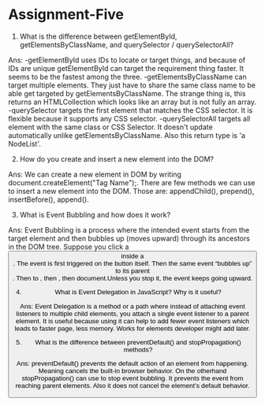 # Assignment-Five

1. What is the difference between getElementById, getElementsByClassName, and querySelector / querySelectorAll?

Ans: 
-getElementById uses IDs to locate or target things, and because of IDs are unique getElementById can target the requirement thing faster. It seems to be the fastest among the three.
-getElementsByClassName can target multiple elements. They just have to share the same class name to be able get targeted by getElementsByClassName. The strange thing is, this returns an HTMLCollection which looks like an array but is not fully an array.
-querySelector targets the first element that matches the CSS selector. It is flexible because it supports any CSS selector.
-querySelectorAll targets all element with the same class or CSS Selector. It doesn't update automatically unlike getElementsByClassName. Also this return type is 'a NodeList'.

2. How do you create and insert a new element into the DOM?

Ans: We can create a new element in DOM by writing document.createElement("Tag Name");. There are few methods we can use to insert a new element into the DOM. Those are: appendChild(), prepend(), insertBefore(), append().

3. What is Event Bubbling and how does it work?

Ans: Event Bubbling is a process where the intended event starts from the target element and then bubbles up (moves upward) through its ancestors in the DOM tree. Suppose you click a <button> inside a <div>. The event is first triggered on the button itself. Then the same event “bubbles up” to its parent <div>. Then to <body>, then <html>, then document.Unless you stop it, the event keeps going upward.

4. What is Event Delegation in JavaScript? Why is it useful?

Ans: Event Delegation is a method or a path where instead of attaching event listeners to multiple child elements, you attach a single event listener to a parent element. It is useful because using it can help to add fewer event listeners which leads to faster page, less memory. Works for elements developer might add later.

5. What is the difference between preventDefault() and stopPropagation() methods?

Ans: preventDefault() prevents the default action of an element from happening. Meaning cancels the built-in browser behavior. On the otherhand stopPropagation() can use to stop event bubbling. It prevents the event from reaching parent elements. Also it does not cancel the element’s default behavior.